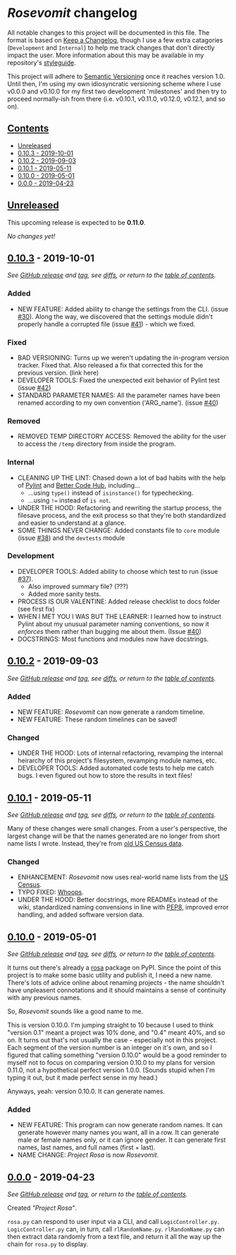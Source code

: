# ***Rosevomit* changelog**

All notable changes to this project will be documented in this file. The format is based on [Keep a Changelog](https://keepachangelog.com/en/1.0.0/), though I use a few extra catagories (`Development` and `Internal`) to help me track changes that don't directly impact the user. More information about this may be available in my repository's [styleguide](https://github.com/AlexLemna/rosevomit/blob/master/docs/styleguide.md#changelog).

This project will adhere to [Semantic Versioning](https://semver.org/spec/v2.0.0.html) once it reaches version 1.0. Until then, I'm using my own idiosyncratic versioning scheme where I use v0.0.0 and v0.10.0 for my first two development 'milestones' and then try to proceed normally-ish from there (i.e. v0.10.1, v0.11.0, v0.12.0, v0.12.1, and so on).

## [Contents](#contents)

* [Unreleased](#unreleased)
* [0.10.3 - 2019-10-01](#0103---2019-10-01)
* [0.10.2 - 2019-09-03](#0102---2019-09-03)
* [0.10.1 - 2019-05-11](#0101---2019-05-11)
* [0.10.0 - 2019-05-01](#0100---2019-05-01)
* [0.0.0 - 2019-04-23](#000---2019-04-23)

## [Unreleased]

This upcoming release is expected to be **0.11.0**.

*No changes yet!*

## [0.10.3][0-10-3-compare] - 2019-10-01

*See [GitHub release][0-10-3-release] and [tag], see [diffs][0-10-3-compare], or return to the [table of contents](#contents).*

### Added

* NEW FEATURE: Added ability to change the settings from the CLI. (issue [#30]). Along the way, we discovered that the settings module didn't properly handle a corrupted file (issue [#41]) - which we fixed.

### Fixed

* BAD VERSIONING: Turns up we weren't updating the in-program version tracker. Fixed that. Also released a fix that corrected this for the previous version. (link here)
* DEVELOPER TOOLS: Fixed the unexpected exit behavior of Pylint test (issue [#42])
* STANDARD PARAMETER NAMES: All the parameter names have been renamed according to my own convention ('ARG_name'). (issue [#40])

### Removed

* REMOVED TEMP DIRECTORY ACCESS: Removed the ability for the user to access the `/temp` directory from inside the program.

### Internal

* CLEANING UP THE LINT: Chased down a lot of bad habits with the help of [Pylint](https://www.pylint.org/) and [Better Code Hub](https://bettercodehub.com/), including...
  * ...using `type()` instead of `isinstance()` for typechecking.
  * ...using `!=` instead of `is not`.
* UNDER THE HOOD: Refactoring and rewriting the startup process, the filesave process, and the exit process so that they're both standardized and easier to understand at a glance.
* SOME THINGS NEVER CHANGE: Added constants file to `core` module (issue [#38]) and the `devtests` module

### Development

* DEVELOPER TOOLS: Added ability to choose which test to run (issue [#37]).
  * Also improved summary file? (???)
  * Added more sanity tests.
* PROCESS IS OUR VALENTINE: Added release checklist to docs folder (see first fix)
* WHEN I MET YOU I WAS BUT THE LEARNER: I learned how to instruct Pylint about my unusual parameter naming conventions, so now it *enforces* them rather than bugging me about them. (Issue [#40])
* DOCSTRINGS: Most functions and modules now have docstrings.

[#30]: https://github.com/AlexLemna/rosevomit/issues/30
[#37]: https://github.com/AlexLemna/rosevomit/issues/37
[#38]: https://github.com/AlexLemna/rosevomit/issues/38
[#40]: https://github.com/AlexLemna/rosevomit/issues/40
[#41]: https://github.com/AlexLemna/rosevomit/issues/41
[#42]: https://github.com/AlexLemna/rosevomit/issues/42

## [0.10.2][0-10-2-compare] - 2019-09-03

*See [GitHub release][0-10-2-release] and [tag], see [diffs][0-10-2-compare], or return to the [table of contents](#contents).*

### Added

* NEW FEATURE: *Rosevomit* can now generate a random timeline.
* NEW FEATURE: These random timelines can be saved!

### Changed

* UNDER THE HOOD: Lots of internal refactoring, revamping the internal heirarchy of this project's filesystem, revamping module names, etc.
* DEVELOPER TOOLS: Added automated code tests to help me catch bugs. I even figured out how to store the results in text files!

## [0.10.1][0-10-1-compare] - 2019-05-11

*See [GitHub release][0-10-1-release] and [tag], see [diffs][0-10-1-compare], or return to the [table of contents](#contents).*

Many of these changes were small changes. From a user's perspective, the largest change will be that the names generated are no longer from short name lists I wrote. Instead, they're from [old US Census data](https://www.census.gov/topics/population/genealogy/data/1990_census/1990_census_namefiles.html).

### Changed

* ENHANCEMENT: *Rosevomit* now uses real-world name lists from the [US Census](https://www.census.gov/topics/population/genealogy/data/1990_census/1990_census_namefiles.html).
* TYPO FIXED: [Whoops](https://github.com/AlexLemna/rosevomit/issues/18).
* UNDER THE HOOD: Better docstrings, more READMEs instead of the wiki, standardized naming convensions in line with [PEP8](https://www.python.org/dev/peps/pep-0008/), improved error handling, and added software version data.

## [0.10.0][0-10-0-compare] - 2019-05-01

*See [GitHub release][0-10-0-release] and [tag], see [diffs][0-10-0-compare], or return to the [table of contents](#contents).*

It turns out there's already a [rosa](https://pypi.org/project/rosa/) package on PyPI. Since the point of this project is to make some basic utility and publish it, I need a new name. There's lots of advice online about renaming projects - the name shouldn't have unpleasent connotations and it should maintains a sense of continuity with any previous names.

So, *Rosevomit* sounds like a good name to me.

This is version 0.10.0. I'm jumping straight to 10 because I used to think "version 0.1" meant a project was 10% done, and "0.4" meant 40%, and so on. It turns out that's not usually the case - especially not in this project. Each segment of the version number is an integer on it's own, and so I figured that calling something "version 0.10.0" would be a good reminder to myself not to focus on comparing version 0.10.0 to my plans for version 0.11.0, not a hypothetical perfect version 1.0.0. (Sounds stupid when I'm typing it out, but it made perfect sense in my head.)

Anyways, yeah: version 0.10.0. It can generate names.

### Added

* NEW FEATURE: This program can now generate random names. It can generate however many names you want, all in a row. It can generate male or female names only, or it can ignore gender. It can generate first names, last names, and full names (first + last).
* NAME CHANGE: *Project Rosa* is now *Rosevomit*.

## [0.0.0][0-0-0-release] - 2019-04-23

*See [GitHub release][0-0-0-release] and [tag], or return to the [table of contents](#contents).*

Created *"Project Rosa"*.

`rosa.py` can respond to user input via a CLI, and call `LogicController.py`. `LogicController.py` can, in turn, call `rlRandomName.py`. `rlRandomName.py` can then extract data randomly from a text file, and return it all the way up the chain for `rosa.py` to display.

[Unreleased]: https://github.com/AlexLemna/rosevomit/compare/0.10.3...HEAD
[0-10-3-compare]: https://github.com/AlexLemna/rosevomit/compare/0.10.2...0.10.3
[0-10-3-release]: https://github.com/AlexLemna/rosevomit/releases/tag/0.10.3
[0-10-2-compare]: https://github.com/AlexLemna/rosevomit/compare/0.10.1...0.10.2
[0-10-2-release]: https://github.com/AlexLemna/rosevomit/releases/tag/0.10.2
[0-10-1-compare]: https://github.com/AlexLemna/rosevomit/compare/0.10.0...0.10.1
[0-10-1-release]: https://github.com/AlexLemna/rosevomit/releases/tag/0.10.1
[0-10-0-compare]: https://github.com/AlexLemna/rosevomit/compare/0.0.0...0.10.0
[0-10-0-release]: https://github.com/AlexLemna/rosevomit/releases/tag/0.10.0
[0-0-0-release]: https://github.com/AlexLemna/rosevomit/releases/tag/0.0.0
[tag]: https://github.com/AlexLemna/rosevomit/tags
